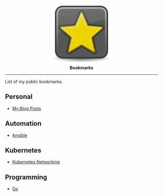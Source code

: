 <p align="center">
  <img width="200" height="200" title="Bookmarks Logo" src="static/rodentia-icons_emblem-new.svg"><br>
  <b>Bookmarks</b><br>
</p>

---

List of my public bookmarks.

## Personal
- [My Blog Posts](https://github.com/nleiva/my-stuff)

## Automation
- [Ansible](https://github.com/nleiva/ansible-links)

## Kubernetes
- [Kubernetes Networking](https://github.com/nleiva/kubernetes-networking-links)

## Programming
- [Go](https://github.com/nleiva/go-links)
